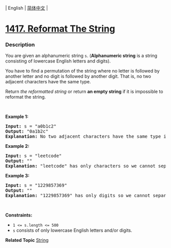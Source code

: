 | English | [简体中文](README.md) |

# [1417. Reformat The String](https://leetcode-cn.com/problems/reformat-the-string)
 ### Description
<p>You are given an alphanumeric string <code>s</code>. (<strong>Alphanumeric string</strong> is a string consisting of lowercase English letters and digits).</p>

<p>You have to find a permutation of the string where no letter is followed by another letter and no digit is followed by another digit. That is, no two adjacent characters have the same type.</p>

<p>Return <em>the reformatted string</em> or return <strong>an empty string</strong> if it is impossible to reformat the string.</p>

<p>&nbsp;</p>
<p><strong>Example 1:</strong></p>

<pre>
<strong>Input:</strong> s = &quot;a0b1c2&quot;
<strong>Output:</strong> &quot;0a1b2c&quot;
<strong>Explanation:</strong> No two adjacent characters have the same type in &quot;0a1b2c&quot;. &quot;a0b1c2&quot;, &quot;0a1b2c&quot;, &quot;0c2a1b&quot; are also valid permutations.
</pre>

<p><strong>Example 2:</strong></p>

<pre>
<strong>Input:</strong> s = &quot;leetcode&quot;
<strong>Output:</strong> &quot;&quot;
<strong>Explanation:</strong> &quot;leetcode&quot; has only characters so we cannot separate them by digits.
</pre>

<p><strong>Example 3:</strong></p>

<pre>
<strong>Input:</strong> s = &quot;1229857369&quot;
<strong>Output:</strong> &quot;&quot;
<strong>Explanation:</strong> &quot;1229857369&quot; has only digits so we cannot separate them by characters.
</pre>

<p>&nbsp;</p>
<p><strong>Constraints:</strong></p>

<ul>
	<li><code>1 &lt;= s.length &lt;= 500</code></li>
	<li><code>s</code> consists of only lowercase English letters and/or digits.</li>
</ul>

**Related Topic**  [String](https://leetcode-cn.com/tag/string) 
